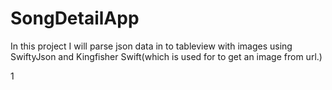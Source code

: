 # SongDetailApp


In this project I will parse json data in to tableview with images using SwiftyJson and Kingfisher Swift(which is used for to get an image from url.)



1[](images/firstPage.png)
